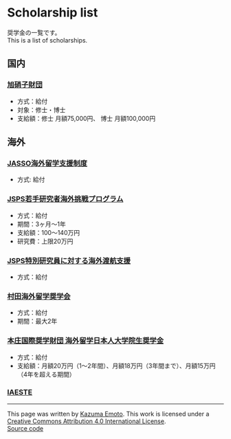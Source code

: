 # Scholarship list

奨学金の一覧です。  
This is a list of scholarships.

## 国内

### [旭硝子財団](https://www.af-info.or.jp/scholarship/about.html)

- 方式：給付
- 対象：修士・博士
- 支給額：修士 月額75,000円、 博士 月額100,000円

## 海外

### [JASSO海外留学支援制度](https://www.jasso.go.jp/ryugaku/tantosha/study_a/short_term_h/index.html)

- 方式: 給付

### [JSPS若手研究者海外挑戦プログラム](https://www.jsps.go.jp/j-abc/index.html)

- 方式：給付
- 期間：3ヶ月～1年
- 支給額：100～140万円
- 研究費：上限20万円

### [JSPS特別研究員に対する海外渡航支援](https://www.jsps.go.jp/j-pd/pd_user-haken.html)

- 方式：給付

### [村田海外留学奨学会](https://www.muratec.jp/murata-scholarship/)

- 方式：給付
- 期間：最大2年

### [本庄国際奨学財団 海外留学日本人大学院生奨学金](https://www.hisf.or.jp/scholarship/abroad/)

- 方式：給付
- 支給額：月額20万円（1～2年間）、月額18万円（3年間まで）、月額15万円（4年を超える期間）

### [IAESTE](https://iaeste.or.jp)

---

This page was written by [Kazuma Emoto](https://github.com/kazumaemoto).
This work is licensed under a [Creative Commons Attribution 4.0 International License](https://creativecommons.org/licenses/by/4.0/).  
[Source code](https://github.com/kazumaemoto/scholarship-list)
